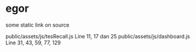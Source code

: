 # egor
some static link on source

public/assets/js/tesRecall.js Line 11, 17 dan 25
public/assets/js/dashboard.js Line 31, 43, 59, 77, 129
